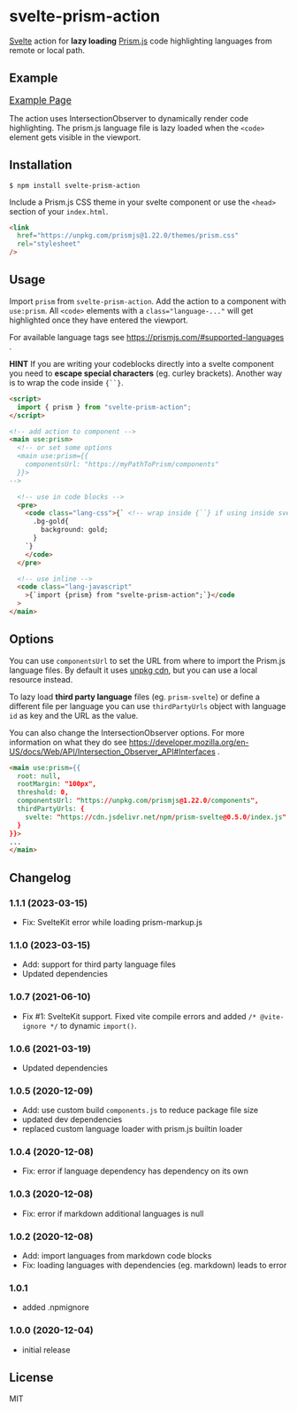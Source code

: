 # svelte-prism-action

[Svelte](https://svelte.dev) action for **lazy loading** [Prism.js](https://prismjs.com) code highlighting languages from remote or local path.

## Example

<big><a href="https://thurti.github.io/svelte-prism-action/public">Example Page</a></big>

The action uses IntersectionObserver to dynamically render code highlighting. The prism.js language file is lazy loaded when the `<code>` element gets visible in the viewport.

## Installation

`$ npm install svelte-prism-action`

Include a Prism.js CSS theme in your svelte component or use the `<head>` section of your `index.html`.

```html
<link
  href="https://unpkg.com/prismjs@1.22.0/themes/prism.css"
  rel="stylesheet"
/>
```

## Usage

Import `prism` from `svelte-prism-action`. Add the action to a component with `use:prism`. All `<code>` elements with a `class="language-..."` will get highlighted once they have entered the viewport.

For available language tags see https://prismjs.com/#supported-languages .

**HINT** If you are writing your codeblocks directly into a svelte component you need to **escape special characters** (eg. curley brackets). Another way is to wrap the code inside ` {``} `.

```html
<script>
  import { prism } from "svelte-prism-action";
</script>

<!-- add action to component -->
<main use:prism>
  <!-- or set some options
  <main use:prism={{
    componentsUrl: "https://myPathToPrism/components"
  }}>
-->

  <!-- use in code blocks -->
  <pre>
    <code class="lang-css">{` <!-- wrap inside {``} if using inside svelte component-->
      .bg-gold{
        background: gold;
      }
    `}
    </code>
  </pre>

  <!-- use inline -->
  <code class="lang-javascript"
    >{`import {prism} from "svelte-prism-action";`}</code
  >
</main>
```

## Options

You can use `componentsUrl` to set the URL from where to import the Prism.js language files. By default it uses [unpkg cdn](https://unpkg.com), but you can use a local resource instead.

To lazy load **third party language** files (eg. `prism-svelte`) or define a different file per language you can use `thirdPartyUrls` object with language `id` as key and the URL as the value.

You can also change the IntersectionObserver options. For more information on what they do see https://developer.mozilla.org/en-US/docs/Web/API/Intersection_Observer_API#Interfaces .

```html
<main use:prism={{
  root: null,
  rootMargin: "100px",
  threshold: 0,
  componentsUrl: "https://unpkg.com/prismjs@1.22.0/components",
  thirdPartyUrls: {
    svelte: "https://cdn.jsdelivr.net/npm/prism-svelte@0.5.0/index.js"
  }
}}>
...
</main>
```

## Changelog

### 1.1.1 (2023-03-15)

- Fix: SvelteKit error while loading prism-markup.js

### 1.1.0 (2023-03-15)

- Add: support for third party language files
- Updated dependencies

### 1.0.7 (2021-06-10)

- Fix #1: SvelteKit support. Fixed vite compile errors and added `/* @vite-ignore */` to dynamic `import()`.

### 1.0.6 (2021-03-19)

- Updated dependencies

### 1.0.5 (2020-12-09)

- Add: use custom build `components.js` to reduce package file size
- updated dev dependencies
- replaced custom language loader with prism.js builtin loader

### 1.0.4 (2020-12-08)

- Fix: error if language dependency has dependency on its own

### 1.0.3 (2020-12-08)

- Fix: error if markdown additional languages is null

### 1.0.2 (2020-12-08)

- Add: import languages from markdown code blocks
- Fix: loading languages with dependencies (eg. markdown) leads to error

### 1.0.1

- added .npmignore

### 1.0.0 (2020-12-04)

- initial release

## License

MIT

